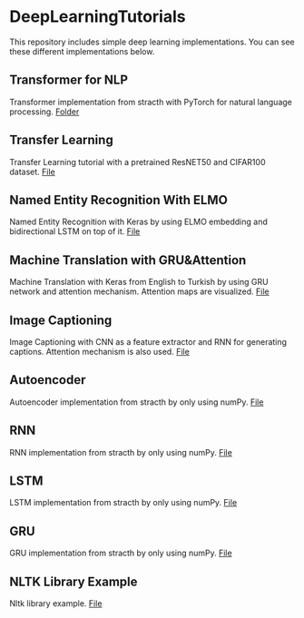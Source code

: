 # DeepLearningTutorials

This repository includes simple deep learning implementations. You can see these different implementations below.

## Transformer for NLP
Transformer implementation from stracth with PyTorch for natural language processing. [Folder](https://github.com/hakansivuk/DeepLearningTutorials/blob/master/TransformerForNLP)

## Transfer Learning
Transfer Learning tutorial with a pretrained ResNET50 and CIFAR100 dataset. [File](https://github.com/hakansivuk/DeepLearningTutorials/blob/master/TransferLearning(TrainingRESNETWithCIFAR100).ipynb)

## Named Entity Recognition With ELMO
Named Entity Recognition with Keras by using ELMO embedding and bidirectional LSTM on top of it. [File](https://github.com/hakansivuk/DeepLearningTutorials/blob/master/NamedEntityRecognitionWithELMO.ipynb)

## Machine Translation with GRU&Attention
Machine Translation with Keras from English to Turkish by using GRU network and attention mechanism. Attention maps are visualized. [File](https://github.com/hakansivuk/DeepLearningTutorials/blob/master/MachineTranslationWithGRU&Attention.ipynb)

## Image Captioning
Image Captioning with CNN as a feature extractor and RNN for generating captions. Attention mechanism is also used. [File](https://github.com/hakansivuk/DeepLearningTutorials/blob/master/image_captioning.ipynb)

## Autoencoder
Autoencoder implementation from stracth by only using numPy. [File](https://github.com/hakansivuk/DeepLearningTutorials/blob/master/Autoencoder.ipynb)

## RNN
RNN implementation from stracth by only using numPy. [File](https://github.com/hakansivuk/DeepLearningTutorials/blob/master/RNN.ipynb)

## LSTM
LSTM implementation from stracth by only using numPy. [File](https://github.com/hakansivuk/DeepLearningTutorials/blob/master/LSTM.ipynb)

## GRU
GRU implementation from stracth by only using numPy. [File](https://github.com/hakansivuk/DeepLearningTutorials/blob/master/GRU.ipynb)

## NLTK Library Example
Nltk library example. [File](https://github.com/hakansivuk/DeepLearningTutorials/blob/master/nltk_example.py)
